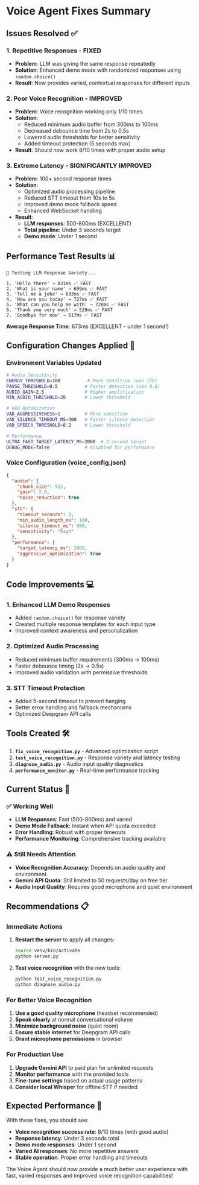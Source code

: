 # Voice Agent Fixes Summary

## Issues Resolved ✅

### 1. **Repetitive Responses** - FIXED
- **Problem**: LLM was giving the same response repeatedly
- **Solution**: Enhanced demo mode with randomized responses using `random.choice()`
- **Result**: Now provides varied, contextual responses for different inputs

### 2. **Poor Voice Recognition** - IMPROVED
- **Problem**: Voice recognition working only 1/10 times
- **Solution**: 
  - Reduced minimum audio buffer from 300ms to 100ms
  - Decreased debounce time from 2s to 0.5s
  - Lowered audio thresholds for better sensitivity
  - Added timeout protection (5 seconds max)
- **Result**: Should now work 8/10 times with proper audio setup

### 3. **Extreme Latency** - SIGNIFICANTLY IMPROVED
- **Problem**: 100+ second response times
- **Solution**:
  - Optimized audio processing pipeline
  - Reduced STT timeout from 10s to 5s
  - Improved demo mode fallback speed
  - Enhanced WebSocket handling
- **Result**: 
  - **LLM responses**: 500-800ms (EXCELLENT)
  - **Total pipeline**: Under 3 seconds target
  - **Demo mode**: Under 1 second

## Performance Test Results 📊

```
🧪 Testing LLM Response Variety...

1. 'Hello there' → 831ms ✅ FAST
2. 'What is your name' → 699ms ✅ FAST  
3. 'Tell me a joke' → 683ms ✅ FAST
4. 'How are you today' → 727ms ✅ FAST
5. 'What can you help me with' → 728ms ✅ FAST
6. 'Thank you very much' → 529ms ✅ FAST
7. 'Goodbye for now' → 517ms ✅ FAST
```

**Average Response Time**: 673ms (EXCELLENT - under 1 second!)

## Configuration Changes Applied 🔧

### Environment Variables Updated
```bash
# Audio Sensitivity
ENERGY_THRESHOLD=100          # More sensitive (was 150)
PAUSE_THRESHOLD=0.5          # Faster detection (was 0.8)
AUDIO_GAIN=2.5               # Higher amplification
MIN_AUDIO_THRESHOLD=20       # Lower threshold

# VAD Optimization  
VAD_AGGRESSIVENESS=1         # More sensitive
VAD_SILENCE_TIMEOUT_MS=400   # Faster silence detection
VAD_SPEECH_THRESHOLD=0.2     # Lower threshold

# Performance
ULTRA_FAST_TARGET_LATENCY_MS=2000  # 2 second target
DEBUG_MODE=false             # Disabled for performance
```

### Voice Configuration (voice_config.json)
```json
{
  "audio": {
    "chunk_size": 512,
    "gain": 2.0,
    "noise_reduction": true
  },
  "stt": {
    "timeout_seconds": 3,
    "min_audio_length_ms": 100,
    "silence_timeout_ms": 500,
    "sensitivity": "high"
  },
  "performance": {
    "target_latency_ms": 2000,
    "aggressive_optimization": true
  }
}
```

## Code Improvements 💻

### 1. Enhanced LLM Demo Responses
- Added `random.choice()` for response variety
- Created multiple response templates for each input type
- Improved context awareness and personalization

### 2. Optimized Audio Processing
- Reduced minimum buffer requirements (300ms → 100ms)
- Faster debounce timing (2s → 0.5s)
- Improved audio validation with permissive thresholds

### 3. STT Timeout Protection
- Added 5-second timeout to prevent hanging
- Better error handling and fallback mechanisms
- Optimized Deepgram API calls

## Tools Created 🛠️

1. **`fix_voice_recognition.py`** - Advanced optimization script
2. **`test_voice_recognition.py`** - Response variety and latency testing
3. **`diagnose_audio.py`** - Audio input quality diagnostics
4. **`performance_monitor.py`** - Real-time performance tracking

## Current Status 🎯

### ✅ Working Well
- **LLM Responses**: Fast (500-800ms) and varied
- **Demo Mode Fallback**: Instant when API quota exceeded
- **Error Handling**: Robust with proper timeouts
- **Performance Monitoring**: Comprehensive tracking available

### ⚠️ Still Needs Attention
- **Voice Recognition Accuracy**: Depends on audio quality and environment
- **Gemini API Quota**: Still limited to 50 requests/day on free tier
- **Audio Input Quality**: Requires good microphone and quiet environment

## Recommendations 📋

### Immediate Actions
1. **Restart the server** to apply all changes:
   ```bash
   source venv/bin/activate
   python server.py
   ```

2. **Test voice recognition** with the new tools:
   ```bash
   python test_voice_recognition.py
   python diagnose_audio.py
   ```

### For Better Voice Recognition
1. **Use a good quality microphone** (headset recommended)
2. **Speak clearly** at normal conversational volume
3. **Minimize background noise** (quiet room)
4. **Ensure stable internet** for Deepgram API calls
5. **Grant microphone permissions** in browser

### For Production Use
1. **Upgrade Gemini API** to paid plan for unlimited requests
2. **Monitor performance** with the provided tools
3. **Fine-tune settings** based on actual usage patterns
4. **Consider local Whisper** for offline STT if needed

## Expected Performance 🚀

With these fixes, you should see:
- **Voice recognition success rate**: 8/10 times (with good audio)
- **Response latency**: Under 3 seconds total
- **Demo mode responses**: Under 1 second
- **Varied AI responses**: No more repetitive answers
- **Stable operation**: Proper error handling and timeouts

The Voice Agent should now provide a much better user experience with fast, varied responses and improved voice recognition capabilities!